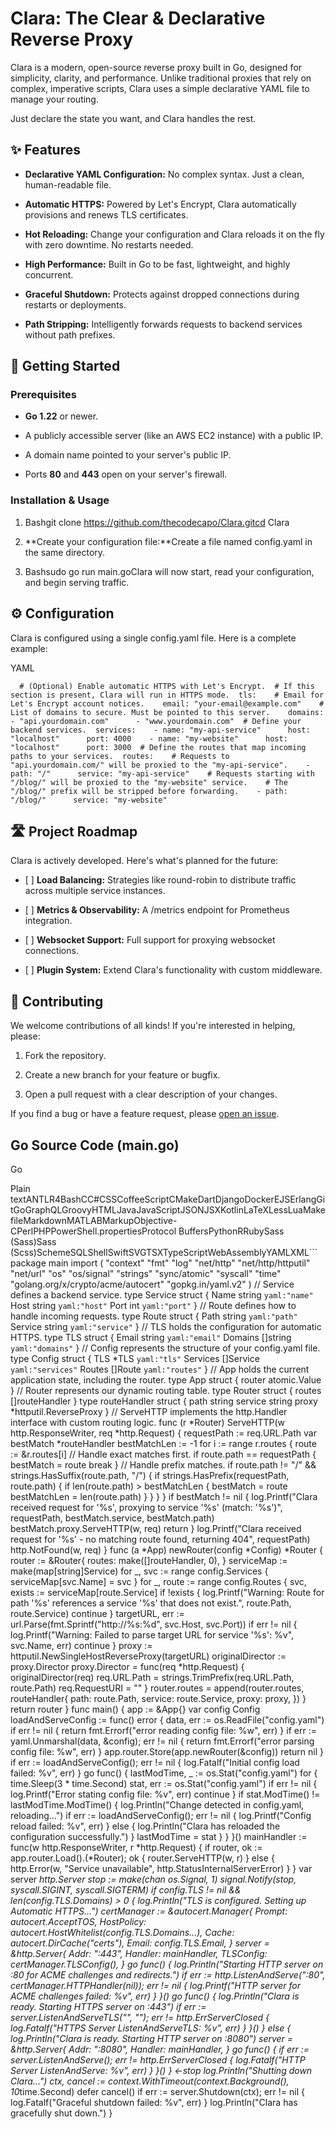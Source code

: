 # Clara: The Clear & Declarative Reverse Proxy

Clara is a modern, open-source reverse proxy built in Go, designed for simplicity, clarity, and performance. Unlike traditional proxies that rely on complex, imperative scripts, Clara uses a simple declarative YAML file to manage your routing.

Just declare the state you want, and Clara handles the rest.

## ✨ Features


*   **Declarative YAML Configuration:** No complex syntax. Just a clean, human-readable file.
    
*   **Automatic HTTPS:** Powered by Let's Encrypt, Clara automatically provisions and renews TLS certificates.
    
*   **Hot Reloading:** Change your configuration and Clara reloads it on the fly with zero downtime. No restarts needed.
    
*   **High Performance:** Built in Go to be fast, lightweight, and highly concurrent.
    
*   **Graceful Shutdown:** Protects against dropped connections during restarts or deployments.
    
*   **Path Stripping:** Intelligently forwards requests to backend services without path prefixes.
    

🚀 Getting Started
------------------

### Prerequisites

*   **Go 1.22** or newer.
    
*   A publicly accessible server (like an AWS EC2 instance) with a public IP.
    
*   A domain name pointed to your server's public IP.
    
*   Ports **80** and **443** open on your server's firewall.
    

### Installation & Usage

1.  Bashgit clone https://github.com/thecodecapo/Clara.gitcd Clara
    
2.  **Create your configuration file:**Create a file named config.yaml in the same directory.
    
3.  Bashsudo go run main.goClara will now start, read your configuration, and begin serving traffic.
    

⚙️ Configuration
----------------

Clara is configured using a single config.yaml file. Here is a complete example:

YAML

 ```
   # (Optional) Enable automatic HTTPS with Let's Encrypt.  # If this section is present, Clara will run in HTTPS mode.  tls:    # Email for Let's Encrypt account notices.    email: "your-email@example.com"    # List of domains to secure. Must be pointed to this server.    domains:      - "api.yourdomain.com"      - "www.yourdomain.com"  # Define your backend services.  services:    - name: "my-api-service"      host: "localhost"      port: 4000    - name: "my-website"      host: "localhost"      port: 3000  # Define the routes that map incoming paths to your services.  routes:    # Requests to "api.yourdomain.com/" will be proxied to the "my-api-service".    - path: "/"      service: "my-api-service"    # Requests starting with "/blog/" will be proxied to the "my-website" service.    # The "/blog/" prefix will be stripped before forwarding.    - path: "/blog/"      service: "my-website"   
   ```

🛣️ Project Roadmap
-------------------

Clara is actively developed. Here's what's planned for the future:

*   \[ \] **Load Balancing:** Strategies like round-robin to distribute traffic across multiple service instances.
    
*   \[ \] **Metrics & Observability:** A /metrics endpoint for Prometheus integration.
    
*   \[ \] **Websocket Support:** Full support for proxying websocket connections.
    
*   \[ \] **Plugin System:** Extend Clara's functionality with custom middleware.
    

🙌 Contributing
---------------

We welcome contributions of all kinds! If you're interested in helping, please:

1.  Fork the repository.
    
2.  Create a new branch for your feature or bugfix.
    
3.  Open a pull request with a clear description of your changes.
    

If you find a bug or have a feature request, please [open an issue](https://github.com/thecodecapo/Clara/issues).

Go Source Code (main.go)
------------------------

Go

Plain textANTLR4BashCC#CSSCoffeeScriptCMakeDartDjangoDockerEJSErlangGitGoGraphQLGroovyHTMLJavaJavaScriptJSONJSXKotlinLaTeXLessLuaMakefileMarkdownMATLABMarkupObjective-CPerlPHPPowerShell.propertiesProtocol BuffersPythonRRubySass (Sass)Sass (Scss)SchemeSQLShellSwiftSVGTSXTypeScriptWebAssemblyYAMLXML```  
 package main  import (  "context"  "fmt"  "log"  "net/http"  "net/http/httputil"  "net/url"  "os"  "os/signal"  "strings"  "sync/atomic"  "syscall"  "time"  "golang.org/x/crypto/acme/autocert"  "gopkg.in/yaml.v2"  )  // Service defines a backend service.  type Service struct {  Name string `yaml:"name"`  Host string `yaml:"host"`  Port int    `yaml:"port"`  }  // Route defines how to handle incoming requests.  type Route struct {  Path    string `yaml:"path"`  Service string `yaml:"service"`  }  // TLS holds the configuration for automatic HTTPS.  type TLS struct {  Email   string   `yaml:"email"`  Domains []string `yaml:"domains"`  }  // Config represents the structure of your config.yaml file.  type Config struct {  TLS      *TLS      `yaml:"tls"`  Services []Service `yaml:"services"`  Routes   []Route   `yaml:"routes"`  }  // App holds the current application state, including the router.  type App struct {  router atomic.Value  }  // Router represents our dynamic routing table.  type Router struct {  routes []routeHandler  }  type routeHandler struct {  path    string  service string  proxy   *httputil.ReverseProxy  }  // ServeHTTP implements the http.Handler interface with custom routing logic.  func (r *Router) ServeHTTP(w http.ResponseWriter, req *http.Request) {  requestPath := req.URL.Path  var bestMatch *routeHandler  bestMatchLen := -1  for i := range r.routes {  route := &r.routes[i]  // Handle exact matches first.  if route.path == requestPath {  bestMatch = route  break  }  // Handle prefix matches.  if route.path != "/" && strings.HasSuffix(route.path, "/") {  if strings.HasPrefix(requestPath, route.path) {  if len(route.path) > bestMatchLen {  bestMatch = route  bestMatchLen = len(route.path)  }  }  }  }  if bestMatch != nil {  log.Printf("Clara received request for '%s', proxying to service '%s' (match: '%s')", requestPath, bestMatch.service, bestMatch.path)  bestMatch.proxy.ServeHTTP(w, req)  return  }  log.Printf("Clara received request for '%s' - no matching route found, returning 404", requestPath)  http.NotFound(w, req)  }  func (a *App) newRouter(config *Config) *Router {  router := &Router{  routes: make([]routeHandler, 0),  }  serviceMap := make(map[string]Service)  for _, svc := range config.Services {  serviceMap[svc.Name] = svc  }  for _, route := range config.Routes {  svc, exists := serviceMap[route.Service]  if !exists {  log.Printf("Warning: Route for path '%s' references a service '%s' that does not exist.", route.Path, route.Service)  continue  }  targetURL, err := url.Parse(fmt.Sprintf("http://%s:%d", svc.Host, svc.Port))  if err != nil {  log.Printf("Warning: Failed to parse target URL for service '%s': %v", svc.Name, err)  continue  }  proxy := httputil.NewSingleHostReverseProxy(targetURL)  originalDirector := proxy.Director  proxy.Director = func(req *http.Request) {  originalDirector(req)  req.URL.Path = strings.TrimPrefix(req.URL.Path, route.Path)  req.RequestURI = ""  }  router.routes = append(router.routes, routeHandler{  path:    route.Path,  service: route.Service,  proxy:   proxy,  })  }  return router  }  func main() {  app := &App{}  var config Config  loadAndServeConfig := func() error {  data, err := os.ReadFile("config.yaml")  if err != nil {  return fmt.Errorf("error reading config file: %w", err)  }  if err := yaml.Unmarshal(data, &config); err != nil {  return fmt.Errorf("error parsing config file: %w", err)  }  app.router.Store(app.newRouter(&config))  return nil  }  if err := loadAndServeConfig(); err != nil {  log.Fatalf("Initial config load failed: %v", err)  }  go func() {  lastModTime, _ := os.Stat("config.yaml")  for {  time.Sleep(3 * time.Second)  stat, err := os.Stat("config.yaml")  if err != nil {  log.Printf("Error stating config file: %v", err)  continue  }  if stat.ModTime() != lastModTime.ModTime() {  log.Println("Change detected in config.yaml, reloading...")  if err := loadAndServeConfig(); err != nil {  log.Printf("Config reload failed: %v", err)  } else {  log.Println("Clara has reloaded the configuration successfully.")  }  lastModTime = stat  }  }  }()  mainHandler := func(w http.ResponseWriter, r *http.Request) {  if router, ok := app.router.Load().(*Router); ok {  router.ServeHTTP(w, r)  } else {  http.Error(w, "Service unavailable", http.StatusInternalServerError)  }  }  var server *http.Server  stop := make(chan os.Signal, 1)  signal.Notify(stop, syscall.SIGINT, syscall.SIGTERM)  if config.TLS != nil && len(config.TLS.Domains) > 0 {  log.Println("TLS is configured. Setting up Automatic HTTPS...")  certManager := &autocert.Manager{  Prompt:     autocert.AcceptTOS,  HostPolicy: autocert.HostWhitelist(config.TLS.Domains...),  Cache:      autocert.DirCache("certs"),  Email:      config.TLS.Email,  }  server = &http.Server{  Addr:      ":443",  Handler:   mainHandler,  TLSConfig: certManager.TLSConfig(),  }  go func() {  log.Println("Starting HTTP server on :80 for ACME challenges and redirects.")  if err := http.ListenAndServe(":80", certManager.HTTPHandler(nil)); err != nil {  log.Printf("HTTP server for ACME challenges failed: %v", err)  }  }()  go func() {  log.Println("Clara is ready. Starting HTTPS server on :443")  if err := server.ListenAndServeTLS("", ""); err != http.ErrServerClosed {  log.Fatalf("HTTPS Server ListenAndServeTLS: %v", err)  }  }()  } else {  log.Println("Clara is ready. Starting HTTP server on :8080")  server = &http.Server{  Addr:    ":8080",  Handler: mainHandler,  }  go func() {  if err := server.ListenAndServe(); err != http.ErrServerClosed {  log.Fatalf("HTTP Server ListenAndServe: %v", err)  }  }()  }  <-stop  log.Println("Shutting down Clara...")  ctx, cancel := context.WithTimeout(context.Background(), 10*time.Second)  defer cancel()  if err := server.Shutdown(ctx); err != nil {  log.Fatalf("Graceful shutdown failed: %v", err)  }  log.Println("Clara has gracefully shut down.")  }   
 ```